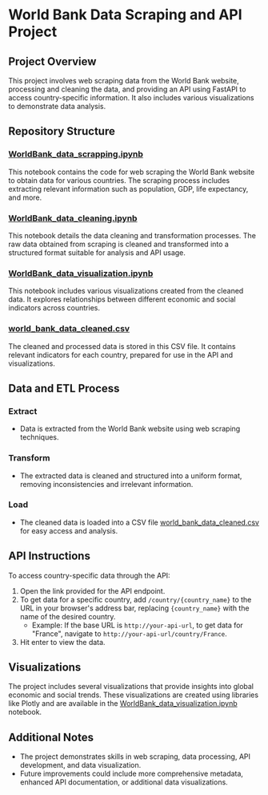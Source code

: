 # World Bank Data Scraping and API Project

## Project Overview
This project involves web scraping data from the World Bank website, processing and cleaning the data, and providing an API using FastAPI to access country-specific information. It also includes various visualizations to demonstrate data analysis.

## Repository Structure

### [WorldBank_data_scrapping.ipynb](https://github.com/Vinaskumar/WorldBank_Data/blob/main/WorldBank_data_scrapping.ipynb)
This notebook contains the code for web scraping the World Bank website to obtain data for various countries. The scraping process includes extracting relevant information such as population, GDP, life expectancy, and more.

### [WorldBank_data_cleaning.ipynb](https://github.com/Vinaskumar/WorldBank_Data/blob/main/WorldBank_data_cleaning.ipynb)
This notebook details the data cleaning and transformation processes. The raw data obtained from scraping is cleaned and transformed into a structured format suitable for analysis and API usage.

### [WorldBank_data_visualization.ipynb](https://github.com/Vinaskumar/WorldBank_Data/blob/main/WorldBank_data_visualization.ipynb)
This notebook includes various visualizations created from the cleaned data. It explores relationships between different economic and social indicators across countries.

### [world_bank_data_cleaned.csv](https://github.com/Vinaskumar/WorldBank_Data/blob/main/world_bank_data_cleaned.csv)
The cleaned and processed data is stored in this CSV file. It contains relevant indicators for each country, prepared for use in the API and visualizations.

## Data and ETL Process

### Extract
- Data is extracted from the World Bank website using web scraping techniques.

### Transform
- The extracted data is cleaned and structured into a uniform format, removing inconsistencies and irrelevant information.

### Load
- The cleaned data is loaded into a CSV file [world_bank_data_cleaned.csv](https://github.com/Vinaskumar/WorldBank_Data/blob/main/world_bank_data_cleaned.csv) for easy access and analysis.

## API Instructions
To access country-specific data through the API:

1. Open the link provided for the API endpoint.
2. To get data for a specific country, add `/country/{country_name}` to the URL in your browser's address bar, replacing `{country_name}` with the name of the desired country.
   - Example: If the base URL is `http://your-api-url`, to get data for "France", navigate to `http://your-api-url/country/France`.
3. Hit enter to view the data.

## Visualizations
The project includes several visualizations that provide insights into global economic and social trends. These visualizations are created using libraries like Plotly and are available in the [WorldBank_data_visualization.ipynb](https://github.com/Vinaskumar/WorldBank_Data/blob/main/WorldBank_data_visualization.ipynb) notebook.

## Additional Notes
- The project demonstrates skills in web scraping, data processing, API development, and data visualization.
- Future improvements could include more comprehensive metadata, enhanced API documentation, or additional data visualizations.

